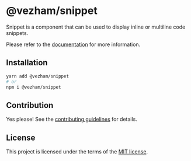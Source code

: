 # @vezham/snippet

Snippet is a component that can be used to display inline or multiline code snippets.

Please refer to the [documentation](https://heroui.com/docs/components/snippet) for more information.

## Installation

```sh
yarn add @vezham/snippet
# or
npm i @vezham/snippet
```

## Contribution

Yes please! See the
[contributing guidelines](https://github.com/vezham/heroui/blob/master/CONTRIBUTING.md)
for details.

## License

This project is licensed under the terms of the
[MIT license](https://github.com/vezham/heroui/blob/master/LICENSE).

